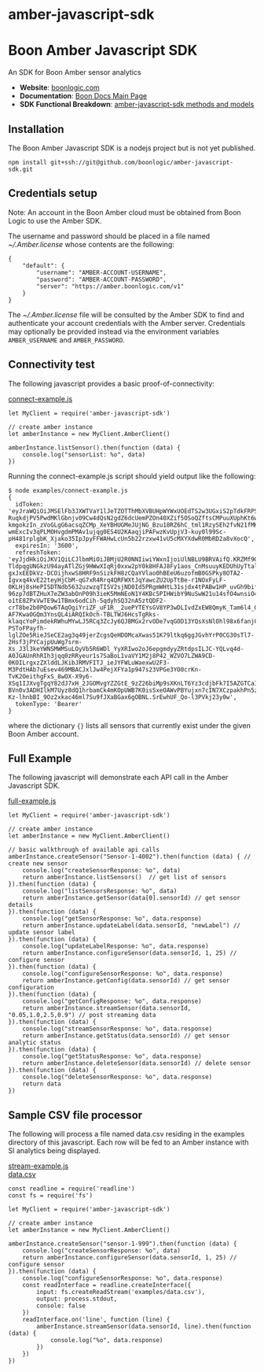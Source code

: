# amber-javascript-sdk

# Boon Amber Javascript SDK

An SDK for Boon Amber sensor analytics

- __Website__: [boonlogic.com](https://boonlogic.com)
- __Documentation__: [Boon Docs Main Page](https://docs.boonlogic.com)
- __SDK Functional Breakdown__: [amber-javascript-sdk methods and models](https://boonlogic.github.io/amber-javascript-sdk/docs/index.html)

## Installation

The Boon Amber Javascript SDK is a nodejs project but is not yet published.

```
npm install git+ssh://git@github.com/boonlogic/amber-javascript-sdk.git
```

## Credentials setup
Note: An account in the Boon Amber cloud must be obtained from Boon Logic to use the Amber SDK.

The username and password should be placed in a file named _~/.Amber.license_ whose contents are the following:

```
{
    "default": {
        "username": "AMBER-ACCOUNT-USERNAME",
        "password": "AMBER-ACCOUNT-PASSWORD",
        "server": "https://amber.boonlogic.com/v1"
    }
}
```

The _~/.Amber.license_ file will be consulted by the Amber SDK to find and authenticate your account credentials with the Amber server. Credentials may optionally be provided instead via the environment variables `AMBER_USERNAME` and `AMBER_PASSWORD`.

## Connectivity test

The following javascript provides a basic proof-of-connectivity:

[connect-example.js](examples/connect-example.js)

```
let MyClient = require('amber-javascript-sdk')

// create amber instance
let amberInstance = new MyClient.AmberClient()

amberInstance.listSensor().then(function (data) {
    console.log("sensorList: %o", data)
})
```
Running the connect-example.js script should yield output like the following:
```
$ node examples/connect-example.js
{
  idToken: 'eyJraWQiOiJMSElFb3JXWTVaY1lJeTZOTThMbXVBUHpWYWxUOEdTS2w3UGxiS2pTdkFRPSIsImFsZyI6IlJTMjU2In0.eyJzdWIiOiI1MjZlMzM2Yi00ZmY1LTQwNjQtYTY1ZS02MDBmZTA5NmMyYmEiLCJhdWQiOiIzbWFoZHZtMmU2dTlsdm5rYms2OW1hajloMCIsImNvZ25pdG86Z3JvdXBzIjpbInByb2R1Y3Rpb24iXSwiZXZlbnRfaWQiOiI1MjNmMzgzMC01Yzc3LTQ5NTYtODgwYy04YmMzZDU1OTkyOTgiLCJ0b2tlbl91c2UiOiJpZCIsImF1dGhfdGltZSI6MTYwMDM5NTU5MSwiaXNzIjoiaHR0cHM6XC9cL2NvZ25pdG8taWRwLnVzLWVhc3QtMS5hbWF6b25hd3MuY29tXC91cy1lYXN0LTFfdDNuMmZoUEVsIiwiY29nbml0bzp1c2VybmFtZSI6ImppbS1wcm9kIiwiZXhwIjoxNjAwMzk5MTkxLCJpYXQiOjE2MDAzOTU1OTEsImVtYWlsIjoiamltdGZyb21tbkBnbWFpbC5jb20ifQ.eklP3LPVfPGhFzSvp6HyT8L8kt0OQsFAzgD4DMYuWru-RuqkdjPV5PwdMKlGbnjv09Cw4dQsN2gdZ6dcUemPZOn40XZif5OSoQZftsCMPuuXUphKt6wtXZKYBVH-kmgokzIn_zVoGLgG6acsqZCMp_XeYBHUGMeJUjNG_Bzu18RZ6hC_tml1RzySEh2fvN21fMKxIuCBgJOOZRmSD6D-wmExcIv3qPLMOHvgdmPMAv1ujqg0ES4U2KAaqjiPAFwzKvUpjV3-kuy0l99Sc-pH481rplgbK_Xjako35IpJpyFFWAHwLcUn5b22rzxw41vU5cMXYXdwR0MbRD2a8vXocQ',
  expiresIn: '3600',
  refreshToken: 'eyJjdHkiOiJKV1QiLCJlbmMiOiJBMjU2R0NNIiwiYWxnIjoiUlNBLU9BRVAifQ.KRZMf9OEbQSqe8_3weF-TldpqgUNGkzU94ayATlZGj9HWwXIqRj0xxw2pY0k8HFAJ8Fy1aos_CnMsuuyKEDUhUyTtalYcEn6IvQP4C-gxJxEEDkVz-DCOijhxwS8HRF9nSizkFH8zCQaYVlao0hBEeU6uzofmB0GSPky8OTA2-Igvxq4kvE22teyHjCbM-qG7xR4Rrq4QRFWXtJqYawcZU2UpTtBe-r1NOxFyLF-0KLHj8sHePISDTNdb5632uzwzqTISV2sjND0Id5PRgmWHtL31sjdx4tPABw1HP_uvGh9bif0Sev4_7KerntDRzieOJIaHTR4qKTdRflOvesrAQ.HdrB2MB9XL1aVZD5.pBlou_qTg66pIYS2SFlWdHdDO9qcse6-96zp7dBTZHuX7eZW3abOnP09h3ieK5MmNEoN1Y4KBc5PIHWibY9NuSwW21u14sfO4wnsiO4a4PUWdJz4uUe26TX8QtiM219bfSMvPRAHzKIxdkMEKnsWePw8Kmi3KhqGo11jIaSQ9vjD36pFer0eUYzx0p92bDCyW7EveKV4EIKZYep2DoBicpLogvWxlE58rU0n8S42cjgewJodiQfIS0RiMM4UEwHw4PmP29Y6RCzbXMuw6hnkfYpqdpDvfZYNWDk0OkOOGyxQdVb3aLETdiy1B-o1tE8ZPxVwTE9w1TBmx6odCih-5qdyhSQ32nA5ztQDF2-crT8be2b0PQow6TAqOgiYriZF_uF1R__2uePYTEYsGV8YP3wDLIvdZxEW8QmyK_Tam6l4_QsbMiKwpnZYKYYYUdxcHcn45FeK6-AF7KwaOGQm3YnsQL4iARQIkOch-TBLTWJ6HcsTgRks-klaqcYoPimdekRWhuMYwLJ5RCq3ZcJy6QJBMGx2rvODe7vqGOD13YQsXsNlOhl98x6fanjC0v9d3ZGPLK7iVx7g3Pf2Eq-PSToFPayfh-lglZOe5RieJSeCE2ag3q49jerZcgsQeHDOMcaXwas51K79ltkq6ggJGvhYrP0CG30sTl7-2Hsf3jPYCajpUuWg7srm-Xs_J3l3keYWNSMWMSuLOyVb5R6WDl_YyXRIwo2oJ6epgmdyyZRtdpsILJC-YQLvq4d-A0JGAUnRhRIh3jqq0zRRyeur1s7SaBoL1vaVY1M2j8P42_WZVO7LZWA9CD-0KOILrgxzZXlddLJKibJRMVFITJ_ieJYFWLuWaexwU2F3-M3PdtHAb7uEsev469MBACJxlJw4PejXFYa1p947s23VPGe3YO0crKn-TvK2OeithgFxS_8wOX-X9y6-XSq1IJXvgTgqY82dJ7xH_2JGOMvgYZZGtE_9zZ26biMp9sXKnLT6Yz3cdjbFk7I5AZGTCaIIzTYgBipHgyJiROnB5g6U2TvyLBEAWagjl-BVn0v3ADHIlkM7Uyz8dQ1hrbamCk4mKOpUWB7K0isSxeOAWvPBYujxn7cIN7XCzpakhPn5zlZ1emXcZSAnkK4zLuocgbW5CaFqZ4_p4q2VqGUbrD_6bSD2qxk7EO88wmLBDMZShAzZvrsUTatmDMENGOsTtWCE8DLqavYW3HxkfkixmJj9r8O2CYoHT22NSHVoffG-Kz-lhnbBI_9Oz2xkac46ml7Su9fJXaBGax6gOBNL.SrEwhUF_Qo-l3PVkj23y0w',
  tokenType: 'Bearer'
}
```
where the dictionary `{}` lists all sensors that currently exist under the given Boon Amber account.

## Full Example

The following javascript will demonstrate each API call in the Amber Javascript SDK.

[full-example.js](examples/full-example.js)

```
let MyClient = require('amber-javascript-sdk')

// create amber instance
let amberInstance = new MyClient.AmberClient()

// basic walkthrough of available api calls
amberInstance.createSensor("Sensor-1-4002").then(function (data) { // create new sensor
    console.log("createSensorResponse: %o", data)
    return amberInstance.listSensors()  // get list of sensors
}).then(function (data) {
    console.log("listSensorsResponse: %o", data)
    return amberInstance.getSensor(data[0].sensorId) // get sensor details
}).then(function (data) {
    console.log("getSensorResponse: %o", data.response)
    return amberInstance.updateLabel(data.sensorId, "newLabel") // update sensor label
}).then(function (data) {
    console.log("updateLabelResponse: %o", data.response)
    return amberInstance.configureSensor(data.sensorId, 1, 25) // configure sensor
}).then(function (data) {
    console.log("configureSensorResponse: %o", data.response)
    return amberInstance.getConfig(data.sensorId) // get sensor configuration
}).then(function (data) {
    console.log("getConfigResponse: %o", data.response)
    return amberInstance.streamSensor(data.sensorId, "0.05,1.0,2.5,0.9") // post streaming data
}).then(function (data) {
    console.log("streamSensorResponse: %o", data.response)
    return amberInstance.getStatus(data.sensorId) // get sensor analytic status
}).then(function (data) {
    console.log("getStatusResponse: %o", data.response)
    return amberInstance.deleteSensor(data.sensorId) // delete sensor
}).then(function (data) {
    console.log("deleteSensorResponse: %o", data.response)
    return data
})
```

## Sample CSV file processor

The following will process a file named data.csv residing in the examples directory of this javascript.
Each row will be fed to an Amber instance with SI analytics being displayed.

[stream-example.js](examples/stream-example.js)<br>
[data.csv](examples/data.csv)

```
const readline = require('readline')
const fs = require('fs')

let MyClient = require('amber-javascript-sdk')

// create amber instance
let amberInstance = new MyClient.AmberClient()

amberInstance.createSensor("sensor-1-999").then(function (data) {
    console.log("createSensorResponse: %o", data)
    return amberInstance.configureSensor(data.sensorId, 1, 25) // configure sensor
}).then(function (data) {
    console.log("configureSensorResponse: %o", data.response)
    const readInterface = readline.createInterface({
        input: fs.createReadStream('examples/data.csv'),
        output: process.stdout,
        console: false
    })
    readInterface.on('line', function (line) {
        amberInstance.streamSensor(data.sensorId, line).then(function (data) {
            console.log("%o", data.response)
        })
    })
})
```
